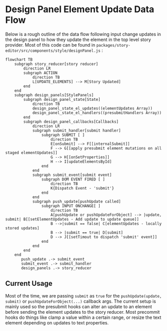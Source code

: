 # Design Panel Element Update Data Flow
Below is a rough outline of the data flow following input change updates in the design panel to how they update the element in the top level story provider. Most of this code can be found in `packages/story-editor/src/components/style/designPanel.js` :
```mermaid
flowchart TB
    subgraph story_reducer[story reducer]
        direction LR
        subgraph ACTION
            direction TB
            L[UPDATE_ELEMENTS] --> M[Story Updated]
        end
    end
    subgraph design_panels[StylePanels]
        subgraph design_panel_state[State]
            direction TB
            design_panel_state_el_updates((elementUpdates Array))
            design_panel_state_el_handlers((presubmitHandlers Array))
        end
        subgraph design_panel_callbacks[Callbacks]
            direction LR
            subgraph submit_handler[submit handler]
                subgraph SUBMIT [ ]
                    direction TB
                    E[onSubmit] --> F[[internalSubmit]]
                    F --> G[[apply presubmit element mutations on all staged elementUpdates]]
                    G --> H[[onSetProperties]]
                    H --> I[updateElementsById]
                end
            end
            subgraph submit_event[submit event]
                subgraph DOM EVENT FIRED [ ]
                    direction TB
                    K{Dispatch Event - 'submit'}
                end
            end
            subgraph push_update[pushUpdate called]
                subgraph INPUT ONCHANGE[ ]
                    direction TB
                    A[pushUpdate or pushUpdateForObject] --> |update, submit| B[[setElementUpdates - Add update to update queue]]
                    B -->|submit == false| C[elementUpdates - locally stored updates]
                    B --> |submit == true| D[submit]
                    D --> J[[setTimout to dispatch 'submit' event]]
                end
            end
        end
    end
       push_update .-> submit_event
       submit_event .-> submit_handler
       design_panels .-> story_reducer
```
## Current Usage
Most of the time, we are passing `submit` as `true` for the `pushUpdate(update, submit)` or `pushUpdateForObject(...)` callback args. The current setup is mainly used so the presubmit hooks can alter an update to an element before sending the element updates to the story reducer. Most precommit hooks do things like clamp a value within a certain range, or resize the text element depending on updates to text properties.

